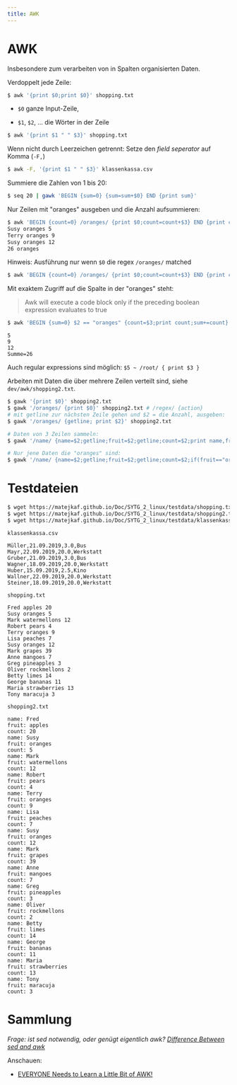 ```yaml
---
title: AWK
---
```




# AWK

Insbesondere zum verarbeiten von in Spalten organisierten Daten.

Verdoppelt jede Zeile:

```bash
$ awk '{print $0;print $0}' shopping.txt
```

- `$0` ganze Input-Zeile, 

- `$1`, `$2`, ... die Wörter in der Zeile

```bash
$ awk '{print $1 " " $3}' shopping.txt
```

Wenn nicht durch Leerzeichen getrennt: Setze den *field seperator* auf Komma (`-F,`)

```bash
$ awk -F, '{print $1 " " $3}' klassenkassa.csv
```

Summiere die Zahlen von 1 bis 20:

```bash
$ seq 20 | gawk 'BEGIN {sum=0} {sum=sum+$0} END {print sum}'
```

Nur Zeilen mit "oranges" ausgeben und die Anzahl aufsummieren:

```bash
$ awk 'BEGIN {count=0} /oranges/ {print $0;count=count+$3} END {print count, "oranges"}'  shopping.txt 
Susy oranges 5
Terry oranges 9
Susy oranges 12
26 oranges
```

Hinweis: Ausführung nur wenn `$0` die regex `/oranges/` matched

```sh
$ awk 'BEGIN {count=0} /oranges/ {print $0;count=count+$3} END {print count, "oranges"}'  shopping.txt
```

Mit exaktem Zugriff auf die Spalte in der "oranges" steht:

> Awk will execute a code block only if the preceding boolean expression evaluates to true

```sh
$ awk 'BEGIN {sum=0} $2 == "oranges" {count=$3;print count;sum+=count} END {print "Summe=" sum}' shopping.txt
```

```
5
9
12
Summe=26
```

Auch regular expressions sind möglich: `$5 ~ /root/ { print $3 }`

Arbeiten mit Daten die über mehrere Zeilen verteilt sind, siehe `dev/awk/shopping2.txt`.

```bash
$ gawk '{print $0}' shopping2.txt
$ gawk '/oranges/ {print $0}' shopping2.txt # /regex/ {action}
# mit getline zur nächsten Zeile gehen und $2 = die Anzahl, ausgeben:
$ gawk '/oranges/ {getline; print $2}' shopping2.txt

# Daten von 3 Zeilen sammeln:
$ gawk '/name/ {name=$2;getline;fruit=$2;getline;count=$2;print name,fruit,count}' shopping2.txt

# Nur jene Daten die "oranges" sind:
$ gawk '/name/ {name=$2;getline;fruit=$2;getline;count=$2;if(fruit=="oranges") print name,fruit,count}' shopping2.txt
```



# Testdateien

```sh
$ wget https://matejkaf.github.io/Doc/SYTG_2_linux/testdata/shopping.txt
$ wget https://matejkaf.github.io/Doc/SYTG_2_linux/testdata/shopping2.txt
$ wget https://matejkaf.github.io/Doc/SYTG_2_linux/testdata/klassenkassa.csv
```



`klassenkassa.csv`

```
Müller,21.09.2019,3.0,Bus
Mayr,22.09.2019,20.0,Werkstatt
Gruber,21.09.2019,3.0,Bus
Wagner,18.09.2019,20.0,Werkstatt
Huber,15.09.2019,2.5,Kino
Wallner,22.09.2019,20.0,Werkstatt
Steiner,18.09.2019,20.0,Werkstatt
```

`shopping.txt`

```
Fred apples 20
Susy oranges 5
Mark watermellons 12
Robert pears 4
Terry oranges 9
Lisa peaches 7
Susy oranges 12
Mark grapes 39
Anne mangoes 7
Greg pineapples 3
Oliver rockmellons 2
Betty limes 14
George bananas 11
Maria strawberries 13
Tony maracuja 3
```



`shopping2.txt`

```
name: Fred
fruit: apples
count: 20
name: Susy
fruit: oranges
count: 5
name: Mark
fruit: watermellons
count: 12
name: Robert
fruit: pears
count: 4
name: Terry
fruit: oranges
count: 9
name: Lisa
fruit: peaches
count: 7
name: Susy
fruit: oranges
count: 12
name: Mark
fruit: grapes
count: 39
name: Anne
fruit: mangoes
count: 7
name: Greg
fruit: pineapples
count: 3
name: Oliver
fruit: rockmellons
count: 2
name: Betty
fruit: limes
count: 14
name: George
fruit: bananas
count: 11
name: Maria
fruit: strawberries
count: 13
name: Tony
fruit: maracuja
count: 3
```



# Sammlung

*Frage: ist sed notwendig, oder genügt eigentlich awk? [Difference Between sed and awk](https://pediaa.com/difference-between-sed-and-awk/)*

Anschauen:

- [EVERYONE Needs to Learn a Little Bit of AWK!](https://www.youtube.com/watch?v=jJ02kEETw70&feature=share)

